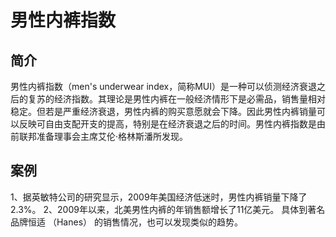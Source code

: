# 男性内裤指数
## 简介
男性内裤指数（men's underwear index，简称MUI）是一种可以侦测经济衰退之后的复苏的经济指数。其理论是男性内裤在一般经济情形下是必需品，销售量相对稳定。但若是严重经济衰退，男性内裤的购买意愿就会下降。因此男性内裤销量可以反映可自由支配开支的提高，特别是在经济衰退之后的时间。男性内裤指数是由前联邦准备理事会主席艾伦·格林斯潘所发现。
## 案例
1、据英敏特公司的研究显示，2009年美国经济低迷时，男性内裤销量下降了2.3%。
2、2009年以来，北美男性内裤的年销售额增长了11亿美元。 具体到著名品牌恒适 （Hanes） 的销售情况，也可以发现类似的趋势。
